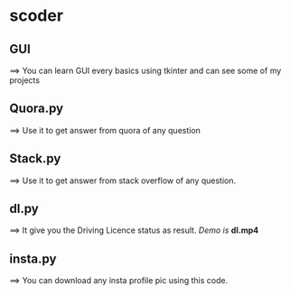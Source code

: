 # scoder
## GUI
==> You can learn GUI every basics using tkinter and can see some of my projects
## Quora.py
==> Use it to get answer from quora of any question
## Stack.py
==> Use it to get answer from stack overflow of any question.
## dl.py
==> It give you the Driving Licence status as result. *Demo is* **dl.mp4**
## insta.py
==> You can download any insta profile pic using this code.
